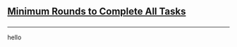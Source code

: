 <h2><a href="https://leetcode.com/problems/minimum-rounds-to-complete-all-tasks/submissions/871263151/">Minimum Rounds to Complete All Tasks</a></h2><h3></h3><hr>hello